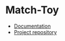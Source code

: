 # Match-Toy

- [Documentation](https://match-toy.github.io)
- [Project repository](https://github.com/match-toy/match-toy)